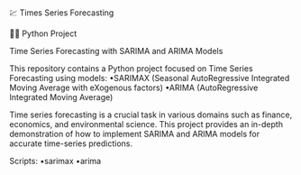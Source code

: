 💹 Times Series Forecasting

👨‍💻 Python Project

Time Series Forecasting with SARIMA and ARIMA Models

This repository contains a Python project focused on Time Series Forecasting using models:
•SARIMAX (Seasonal AutoRegressive Integrated Moving Average with eXogenous factors) 
•ARIMA (AutoRegressive Integrated Moving Average) 

Time series forecasting is a crucial task in various domains such as finance, economics, and environmental science. 
This project provides an in-depth demonstration of how to implement SARIMA and ARIMA models for accurate time-series predictions.

Scripts:
•sarimax
•arima
